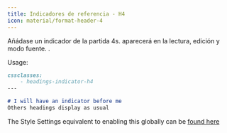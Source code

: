 ```yaml
---
title: Indicadores de referencia - H4
icon: material/format-header-4
---
```


Añádase un indicador de la partida 4s. aparecerá en la lectura, edición y
modo fuente.
.

Usage:

```md
cssclasses:
    - headings-indicator-h4
---

# I will have an indicator before me
Others headings display as usual
```

The Style Settings equivalent to enabling this globally can be [found here](../../Style-Settings/Editor/Typography/headings/index.md#for-heading-4)

